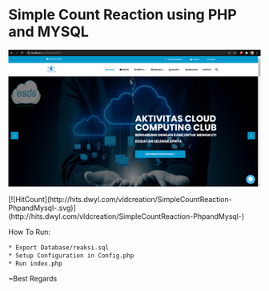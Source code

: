 # Simple Count Reaction using PHP and MYSQL

<p align="center">
  <img src="https://github.com/vldcreation/PA1_Project06/blob/master/Screenshot%20(47).png" alt="Sublime's custom image"/>
</p>

<div>
  [![HitCount](http://hits.dwyl.com/vldcreation/SimpleCountReaction-PhpandMysql-.svg)](http://hits.dwyl.com/vldcreation/SimpleCountReaction-PhpandMysql-)
  </div>

How To Run:
```
* Export Database/reaksi.sql
* Setup Configuration in Config.php
* Run index.php
```

~Best Regards
